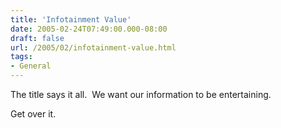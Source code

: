 ```yaml
---
title: 'Infotainment Value'
date: 2005-02-24T07:49:00.000-08:00
draft: false
url: /2005/02/infotainment-value.html
tags: 
- General
---
```


The title says it all.  We want our information to be entertaining.

Get over it.